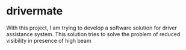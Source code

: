 # drivermate
With this project, I am trying to develop a software solution for driver assistance system. This solution tries to solve the problem of reduced visibility in presence of high beam
